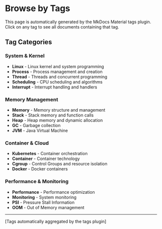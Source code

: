 # Browse by Tags

This page is automatically generated by the MkDocs Material tags plugin.
Click on any tag to see all documents containing that tag.

## Tag Categories

### System & Kernel
- **Linux** - Linux kernel and system programming
- **Process** - Process management and creation
- **Thread** - Threads and concurrent programming
- **Scheduling** - CPU scheduling and algorithms
- **Interrupt** - Interrupt handling and handlers

### Memory Management
- **Memory** - Memory structure and management
- **Stack** - Stack memory and function calls
- **Heap** - Heap memory and dynamic allocation
- **GC** - Garbage collection
- **JVM** - Java Virtual Machine

### Container & Cloud
- **Kubernetes** - Container orchestration
- **Container** - Container technology
- **Cgroup** - Control Groups and resource isolation
- **Docker** - Docker containers

### Performance & Monitoring
- **Performance** - Performance optimization
- **Monitoring** - System monitoring
- **PSI** - Pressure Stall Information
- **OOM** - Out of Memory management

---

[Tags automatically aggregated by the tags plugin]